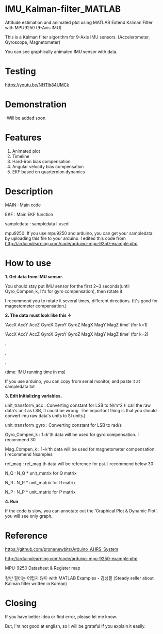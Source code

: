 # IMU_Kalman-filter_MATLAB
Attitude estimation and animated plot using MATLAB Extend Kalman Filter with MPU9250 (9-Axis IMU)

This is a Kalman filter algorithm for 9-Axis IMU sensors. (Accelerometer, Gyroscope, Magnetometer)

You can see graphically animated IMU sensor with data.


# Testing

https://youtu.be/NHTlb84UMCk

# Demonstration

-Will be added soon.


# Features
1. Animated plot
2. Timeline
3. Hard-iron bias compensation
4. Angular velocity bias compensation
5. EKF based on quarternion dynamics

# Description
MAIN : Main code

EKF : Main EKF function

sampledata : sampledata I used

mpu9250: If you use mpu9250 and arduino, you can get your sampledata by uploading this file to your arduino. I edited this code from http://arduinolearning.com/code/arduino-mpu-9250-example.php


# How to use
**1. Get data from IMU sensor.** 

You should stay put IMU sensor for the first 2~3 seconds(until Gyro_Compen_k, It's for gyro compensation), then rotate it. 

I recommend you to rotate it several times, different directions. (It's good for magnetometer compensation.)

**2. The data must look like this ↓**


'AccX  AccY  AccZ  GyroX  GyroY  GyroZ  MagX  MagY  MagZ time'         (for k=1)

'AccX  AccY  AccZ  GyroX  GyroY  GyroZ  MagX  MagY  MagZ time'         (for k=2)

.

.

.

(time: IMU running time in ms)

If you use arduino, you can copy from serial monitor, and paste it at sampledata.txt

**3. Edit Initializing variables.**

unit_transform_acc : Converting constant for LSB to N/m^2 (I call the raw data's unit as LSB, It could be wrong. The important thing is that you should convert imu raw data's units to SI units.)

unit_transform_gyro : Converting constant for LSB to rad/s

Gyro_Compen_k : 1\~k'th data will be used for gyro compensation. I recommend 30

Mag_Compen_k : 1\~k'th data will be used for magnetometer compensation. I recommend Nsamples

ref_mag : ref_mag'th data will be reference for psi. I recommend below 30

N_Q : N_Q * unit_matrix for Q matrix

N_R : N_R * unit_matrix for R matrix

N_P : N_P * unit_matrix for P matrix

**4. Run**

If the code is slow, you can annotate out the 'Graphical Plot & Dynamic Plot'. you will see only graph.

# Reference
https://github.com/pronenewbits/Arduino_AHRS_System

http://arduinolearning.com/code/arduino-mpu-9250-example.php

MPU-9250 Datasheet & Register map

칼만 필터는 어렵지 않아 with MATLAB Examples - 김성필 (Steady seller about Kalman filter written in Korean)


# Closing
If you have better idea or find error, please let me know.

But, I'm not good at english, so I will be grateful if you explain it easily.
